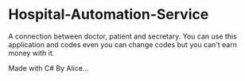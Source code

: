 # Hospital-Automation-Service
A connection between doctor, patient and secretary.
You can use this application and codes even you can change codes but you can't earn money with it.

Made with C# By Alice...
